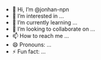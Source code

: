 - 👋 Hi, I’m @jonhan-npn
- 👀 I’m interested in ...
- 🌱 I’m currently learning ...
- 💞️ I’m looking to collaborate on ...
- 📫 How to reach me ...
- 😄 Pronouns: ...
- ⚡ Fun fact: ...

<!---
jonhan-npn/jonhan-npn is a ✨ special ✨ repository because its `README.md` (this file) appears on your GitHub profile.
You can click the Preview link to take a look at your changes.
--->
